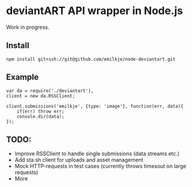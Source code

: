 
deviantART API wrapper in Node.js
=================================

Work in progress.

Install
-------

	npm install git+ssh://git@github.com/emilkje/node-deviantart.git


Example
-------

	var da = require('./deviantart'),
	client = new da.RSSClient;

	client.submissions('emilkje', {type: 'image'}, function(err, data){
		if(err) throw err;
		console.dir(data);
	});


TODO:
-----

* Improve RSSClient to handle single submissions (data streams etc.)
* Add sta.sh client for uploads and asset management
* Mock HTTP-requests in test cases (currently throws timesout on large requests)
* More